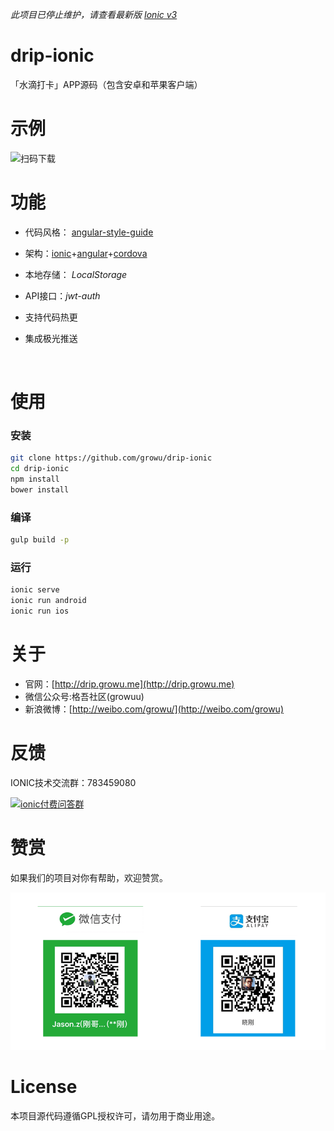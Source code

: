 
*此项目已停止维护，请查看最新版 [Ionic v3](https://github.com/growu/drip-ionic3)*


# drip-ionic

「水滴打卡」APP源码（包含安卓和苹果客户端）




# 示例

![扫码下载](http://drip.growu.me/img/qrcode.png)



# 功能

* 代码风格： [angular-style-guide](https://github.com/johnpapa/angular-styleguide)

* 架构：[ionic](http://ionicframework.com/)+[angular](https://github.com/angular/angular)+[cordova](https://cordova.apache.org/)

* 本地存储： *LocalStorage*

* API接口：*jwt-auth*

* 支持代码热更

* 集成极光推送

  ​



# 使用

### 安装

```bash
git clone https://github.com/growu/drip-ionic
cd drip-ionic
npm install
bower install
```

### 编译

```bash
gulp build -p
```

### 运行

```bash
ionic serve
ionic run android
ionic run ios
```



# 关于

- 官网：[http://drip.growu.me](http://drip.growu.me)
- 微信公众号:格吾社区(growuu)
- 新浪微博：[http://weibo.com/growu/](http://weibo.com/growu)




# 反馈

IONIC技术交流群：783459080


[![ionic付费问答群](https://pub.idqqimg.com/wpa/images/group.png)](https://hang.qq.com/wpa/qunwpa?idkey=26fee235eae2460a35007c9790b5661b0a97033c948550fe06936a2cbbda009b)



# 赞赏



如果我们的项目对你有帮助，欢迎赞赏。

![](donate.png)



# License

本项目源代码遵循GPL授权许可，请勿用于商业用途。
